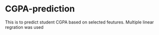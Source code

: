 # CGPA-prediction
This is to predict student CGPA based on selected feutures. Multiple linear regration was used
